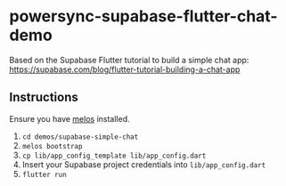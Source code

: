# powersync-supabase-flutter-chat-demo

Based on the Supabase Flutter tutorial to build a simple chat app: <https://supabase.com/blog/flutter-tutorial-building-a-chat-app>

## Instructions

Ensure you have [melos](https://melos.invertase.dev/~melos-latest/getting-started) installed.

1. `cd demos/supabase-simple-chat`
2. `melos bootstrap`
3. `cp lib/app_config_template lib/app_config.dart`
4. Insert your Supabase project credentials into `lib/app_config.dart`
5. `flutter run`
